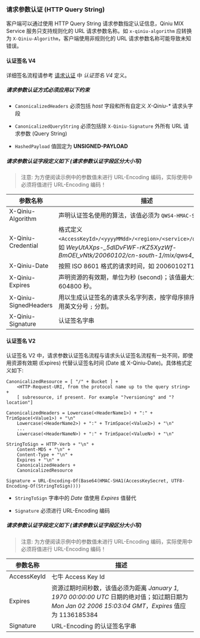 ### 请求参数认证 (HTTP Query String)

客户端可以通过使用 HTTP Query String 请求参数指定认证信息，Qiniu MIX Service 服务只支持规则化的 URL 请求参数名称。如 `x-qiniu-algorithm` 应转换为 `X-Qiniu-Algorithm`，客户端使用非规则化的 URL 请求参数名称可能导致未知错误。

#### 认证签名 V4

详细签名流程请参考 [请求认证](authentication.md) 中 *认证签名 V4* 定义。

##### 请求参数认证方式必须应用以下约束

- `CanonicalizedHeaders` 必须包括 *host* 字段和所有自定义 *X-Qiniu-\** 请求头字段

- `CanonicalizedQueryString` 必须包括除 `X-Qiniu-Signature` 外所有 URL 请求参数 (Query String)

- `HashedPayload` 值固定为 **UNSIGNED-PAYLOAD**

##### 请求参数认证字段定义如下 (请求参数认证字段区分大小写)

> 注意: 为方便阅读示例中的参数值未进行 URL-Encoding 编码，实际使用中必须将值进行 URL-Encoding 编码！

参数名称 | 描述
------- | ----
X-Qiniu-Algorithm | 声明认证签名使用的算法，该值必须为 `QWS4-HMAC-SHA256`
X-Qiniu-Credential | 格式定义 `<AccessKeyId>/<yyyyMMdd>/<region>/<service>/qws4_request`，如 *WeyUtAXps-_5dIDvFWF-rKZ5XyzWf-BmOEI_vNtk/20060102/cn-south-1/mix/qws4_request*
X-Qiniu-Date | 按照 ISO 8601 格式的请求时间，如 20060102T150304Z
X-Qiniu-Expires | 声明资源的有效期，单位为秒 (second)；该值最大为 7 天，即 604800 秒。
X-Qiniu-SignedHeaders | 用以生成认证签名的请求头名字列表，按字母序排序，多个名字使用英文分号 `;` 分割。
X-Qiniu-Signature | 认证签名字串

#### 认证签名 V2

认证签名 V2 中，请求参数认证签名流程与请求头认证签名流程有一处不同，即使用资源有效期 (Expires) 代替认证签名时间 (Date 或 X-Qiniu-Date)。具体格式定义如下:

    CanonicalizedResource = [ "/" + Bucket ] +
        <HTTP-Request-URI, from the protocol name up to the query string> +
        [ subresource, if present. For example "?versioning" and "?location"]

    CanonicalizedHeaders = Lowercase(<HeaderName1>) + ":" + TrimSpace(<Value1>) + "\n"
        Lowercase(<HeaderName2>) + ":" + TrimSpace(<Value2>) + "\n"
        ...
        Lowercase(<HeaderNameN>) + ":" + TrimSpace(<ValueN>) + "\n"

    StringToSign = HTTP-Verb + "\n" +
        Content-MD5 + "\n" +
        Content-Type + "\n" +
        Expires + "\n" +
        CanonicalizedHeaders +
        CanonicalizedResource

    Signature = URL-Encoding-Of(Base64(HMAC-SHA1(AccessKeySecret, UTF8-Encoding-Of(StringToSign))))

- `StringToSign` 字串中的 *Date* 值使用 *Expires* 值替代

- `Signature` 必须进行 URL-Encoding 编码

##### 请求参数认证字段定义如下 (请求参数认证字段区分大小写)

> 注意: 为方便阅读示例中的参数值未进行 URL-Encoding 编码，实际使用中必须将值进行 URL-Encoding 编码！

参数名称 | 描述
------- | ----
AccessKeyId | 七牛 Access Key Id
Expires | 资源过期时间秒数，该值必须为距离 *January 1, 1970 00:00:00 UTC* 日期的绝对值；如过期日期为 *Mon Jan 02 2006 15:03:04 GMT*，*Expires* 值应为 1136185384
Signature | URL-Encoding 的认证签名字串
